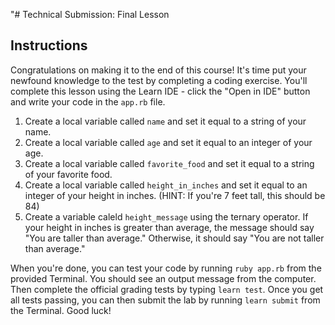 "# Technical Submission: Final Lesson


## Instructions

Congratulations on making it to the end of this course! It's time put your newfound knowledge to the test by completing a coding exercise. You'll complete this lesson using the Learn IDE - click the "Open in IDE" button and write your code in the `app.rb` file.

1. Create a local variable called `name` and set it equal to a string of your name.
2. Create a local variable called `age` and set it equal to an integer of your age.
3. Create a local variable called `favorite_food` and set it equal to a string of your favorite food.
4. Create a local variable called `height_in_inches` and set it equal to an integer of your height in inches. (HINT: If you're 7 feet tall, this should be 84)
5. Create a variable caleld `height_message` using the ternary operator. If your height in inches is greater than average, the message should say "You are taller than average." Otherwise, it should say "You are not taller than average."


When you're done, you can test your code by running `ruby app.rb` from the provided Terminal. You should see an output message from the computer. Then complete the official grading tests by typing `learn test`. Once you get all tests passing, you can then submit the lab by running `learn submit` from the Terminal. Good luck!
